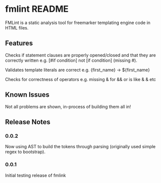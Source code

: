 # fmlint README

FMLint is a static analysis tool for freemarker templating engine code in HTML files.

## Features

Checks if statement clauses are properly opened/closed and that they are correctly written e.g. [#if condition] not [if condition] (missing #).

Validates template literals are correct e.g. {first_name} -> ${first_name}

Checks for correctness of operators e.g. missing & for && or is like & & etc

## Known Issues
Not all problems are shown, in-process of building them all in!

## Release Notes

### 0.0.2
Now using AST to build the tokens through parsing (originally used simple regex to bootstrap).

### 0.0.1

Initial testing release of fmlink
